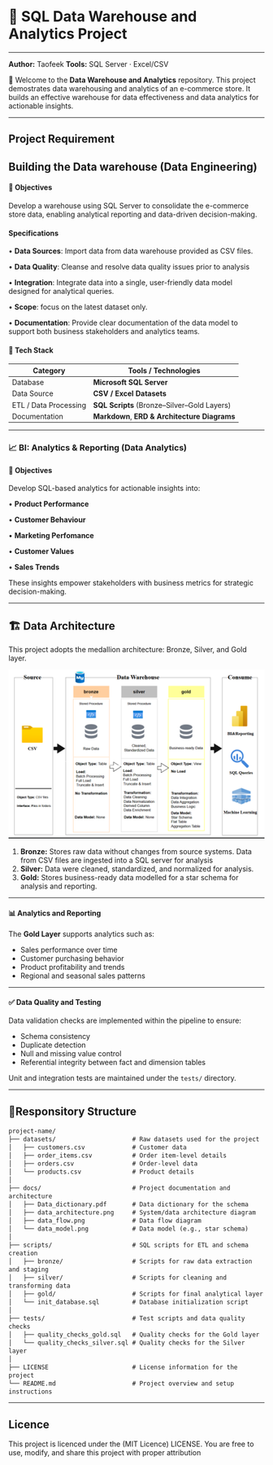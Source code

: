 # 🧱 SQL Data Warehouse and Analytics Project

----
**Author:** Taofeek
**Tools:** SQL Server · Excel/CSV 

📖 Welcome to the **Data Warehouse and Analytics** repository.
This project demostrates data warehousing and analytics of an e-commerce store.  It builds an effective warehouse for data effectiveness and data analytics for actionable insights.

---

## Project Requirement 

## Building the Data warehouse (Data Engineering)

#### 🧭 Objectives 
Develop a warehouse using SQL Server to consolidate the e-commerce store data, enabling analytical reporting and data-driven decision-making.

#### Specifications
•	**Data Sources**: Import data from data warehouse provided as CSV files.

•	**Data Quality**: Cleanse and resolve data quality issues prior to analysis

•	**Integration**: Integrate data into a single, user-friendly data model designed for analytical queries.

•	**Scope**: focus on the latest dataset only.

•	**Documentation**: Provide clear documentation of the data model to support both business stakeholders and analytics teams.

#### 🧰 Tech Stack
| Category | Tools / Technologies |
|-----------|----------------------|
| Database | **Microsoft SQL Server** |
| Data Source | **CSV / Excel Datasets** |
| ETL / Data Processing | **SQL Scripts** (Bronze–Silver–Gold Layers) |
| Documentation | **Markdown**, **ERD & Architecture Diagrams** |

---

### 📈 BI: Analytics & Reporting (Data Analytics)

#### 🧭 Objectives 
Develop SQL-based analytics for actionable insights into:

•	**Product Performance**

•	**Customer Behaviour**

•	**Marketing Perfomance**

•	**Customer Values**

•	**Sales Trends**


These insights empower stakeholders with business metrics for strategic decision-making.

---

## 🏗️ Data Architecture

This project adopts the medallion architecture: Bronze, Silver, and Gold layer.

![Data Architecture](doc./data_architecture.png)

1. **Bronze:** Stores raw data without changes from source systems. Data from CSV files are ingested into a SQL server for analysis
2. **Silver:** Data were cleaned, standardized, and normalized for analysis.
3. **Gold:** Stores business-ready data modelled for a star schema for analysis and reporting.    

---

#### 📊 Analytics and Reporting
The **Gold Layer** supports analytics such as:
- Sales performance over time  
- Customer purchasing behavior  
- Product profitability and trends  
- Regional and seasonal sales patterns  

---

#### ✅ Data Quality and Testing
Data validation checks are implemented within the pipeline to ensure:
- Schema consistency  
- Duplicate detection  
- Null and missing value control  
- Referential integrity between fact and dimension tables  

Unit and integration tests are maintained under the `tests/` directory.

---

## 📂Responsitory Structure

```
project-name/
├── datasets/                     # Raw datasets used for the project
│   ├── customers.csv             # Customer data
│   ├── order_items.csv           # Order item-level details
│   ├── orders.csv                # Order-level data
│   └── products.csv              # Product details
│
├── docs/                         # Project documentation and architecture
│   ├── Data_dictionary.pdf       # Data dictionary for the schema
│   ├── data_architecture.png     # System/data architecture diagram
│   ├── data_flow.png             # Data flow diagram
│   └── data_model.png            # Data model (e.g., star schema)
│
├── scripts/                      # SQL scripts for ETL and schema creation
│   ├── bronze/                   # Scripts for raw data extraction and staging
│   ├── silver/                   # Scripts for cleaning and transforming data
│   ├── gold/                     # Scripts for final analytical layer
│   └── init_database.sql         # Database initialization script
│
├── tests/                        # Test scripts and data quality checks
│   ├── quality_checks_gold.sql   # Quality checks for the Gold layer
│   └── quality_checks_silver.sql # Quality checks for the Silver layer
│
├── LICENSE                       # License information for the project
└── README.md                     # Project overview and setup instructions
```

---
## Licence

This project is licenced under the (MIT Licence) LICENSE. You are free to use, modify, and share this project with proper attribution





